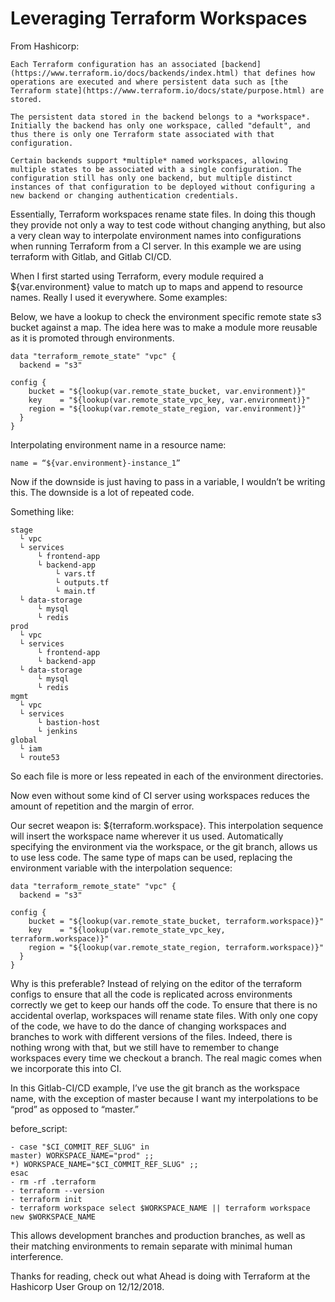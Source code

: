
# Leveraging Terraform Workspaces



From Hashicorp:

    Each Terraform configuration has an associated [backend](https://www.terraform.io/docs/backends/index.html) that defines how operations are executed and where persistent data such as [the Terraform state](https://www.terraform.io/docs/state/purpose.html) are stored.

    The persistent data stored in the backend belongs to a *workspace*. Initially the backend has only one workspace, called "default", and thus there is only one Terraform state associated with that configuration.

    Certain backends support *multiple* named workspaces, allowing multiple states to be associated with a single configuration. The configuration still has only one backend, but multiple distinct instances of that configuration to be deployed without configuring a new backend or changing authentication credentials.

Essentially, Terraform workspaces rename state files. In doing this though they provide not only a way to test code without changing anything, but also a very clean way to interpolate environment names into configurations when running Terraform from a CI server. In this example we are using terraform with Gitlab, and Gitlab CI/CD.

When I first started using Terraform, every module required a ${var.environment} value to match up to maps and append to resource names. Really I used it everywhere. Some examples:

Below, we have a lookup to check the environment specific remote state s3 bucket against a map. The idea here was to make a module more reusable as it is promoted through environments.

    data "terraform_remote_state" "vpc" {
      backend = "s3"

    config {
        bucket = "${lookup(var.remote_state_bucket, var.environment)}"
        key    = "${lookup(var.remote_state_vpc_key, var.environment)}"
        region = "${lookup(var.remote_state_region, var.environment)}"
      }
    }

Interpolating environment name in a resource name:

    name = “${var.environment}-instance_1”

Now if the downside is just having to pass in a variable, I wouldn’t be writing this. The downside is a lot of repeated code.

Something like:

    stage
      └ vpc
      └ services
          └ frontend-app
          └ backend-app
              └ vars.tf
              └ outputs.tf
              └ main.tf
      └ data-storage
          └ mysql
          └ redis
    prod
      └ vpc
      └ services
          └ frontend-app
          └ backend-app
      └ data-storage
          └ mysql
          └ redis
    mgmt
      └ vpc
      └ services
          └ bastion-host
          └ jenkins
    global
      └ iam
      └ route53

So each file is more or less repeated in each of the environment directories.

Now even without some kind of CI server using workspaces reduces the amount of repetition and the margin of error.

Our secret weapon is: ${terraform.workspace}. This interpolation sequence will insert the workspace name wherever it us used. Automatically specifying the environment via the workspace, or the git branch, allows us to use less code. The same type of maps can be used, replacing the environment variable with the interpolation sequence:

    data "terraform_remote_state" "vpc" {
      backend = "s3"

    config {
        bucket = "${lookup(var.remote_state_bucket, terraform.workspace)}"
        key    = "${lookup(var.remote_state_vpc_key, terraform.workspace)}"
        region = "${lookup(var.remote_state_region, terraform.workspace)}"
      }
    }

Why is this preferable? Instead of relying on the editor of the terraform configs to ensure that all the code is replicated across environments correctly we get to keep our hands off the code. To ensure that there is no accidental overlap, workspaces will rename state files. With only one copy of the code, we have to do the dance of changing workspaces and branches to work with different versions of the files. Indeed, there is nothing wrong with that, but we still have to remember to change workspaces every time we checkout a branch. The real magic comes when we incorporate this into CI.

In this Gitlab-CI/CD example, I’ve use the git branch as the workspace name, with the exception of master because I want my interpolations to be “prod” as opposed to “master.”

before_script:

    - case "$CI_COMMIT_REF_SLUG" in
    master) WORKSPACE_NAME="prod" ;;
    *) WORKSPACE_NAME="$CI_COMMIT_REF_SLUG" ;;
    esac
    - rm -rf .terraform
    - terraform --version
    - terraform init
    - terraform workspace select $WORKSPACE_NAME || terraform workspace new $WORKSPACE_NAME

This allows development branches and production branches, as well as their matching environments to remain separate with minimal human interference.

Thanks for reading, check out what Ahead is doing with Terraform at the Hashicorp User Group on 12/12/2018.
